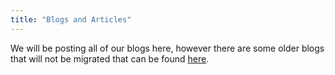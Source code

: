 ```yaml
---
title: "Blogs and Articles"
---
```

We will be posting all of our blogs here, however there are some older blogs that will not be migrated that can be found    [here](http://utaharch.blogspot.com/). 